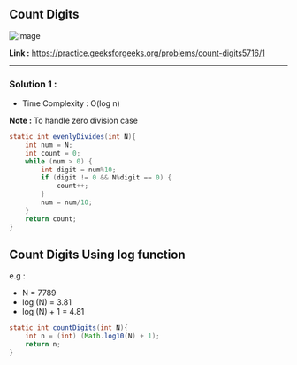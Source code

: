 ## Count Digits 

![image](https://user-images.githubusercontent.com/23376002/224471035-3784ee9d-cdb0-4dfe-bbfe-4d6b543e89f2.png)

**Link :** https://practice.geeksforgeeks.org/problems/count-digits5716/1

--------------------------------------------------------------------------------------------------------------------------------------------------------


### Solution 1 : 

- Time Complexity : O(log n)

**Note :** To handle zero division case

```java
static int evenlyDivides(int N){
    int num = N;
    int count = 0;
    while (num > 0) {
        int digit = num%10;
        if (digit != 0 && N%digit == 0) {
            count++;
        }
        num = num/10;
    }
    return count;
}

```

## Count Digits Using log function

e.g :
- N = 7789
- log (N) = 3.81
- log (N) + 1 = 4.81


```java
static int countDigits(int N){
    int n = (int) (Math.log10(N) + 1);
    return n;
}

```
